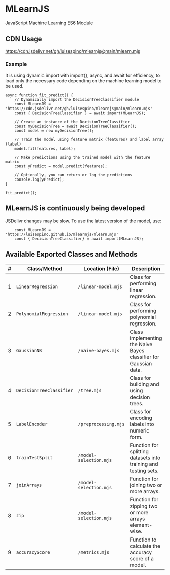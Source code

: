 # MLearnJS
JavaScript Machine Learning ES6 Module

## CDN Usage

https://cdn.jsdelivr.net/gh/luisespino/mlearnjs@main/mlearn.mjs

### Example

It is using dynamic import with import(), async, and await for efficiency, to load only the necessary code depending on the machine learning model to be used.

```
async function fit_predict() {
    // Dynamically import the DecisionTreeClassifier module
    const MLearnJS = 'https://cdn.jsdelivr.net/gh/luisespino/mlearnjs@main/mlearn.mjs'
    const { DecisionTreeClassifier } = await import(MLearnJS);
    
    // Create an instance of the DecisionTreeClassifier
    const myDecisionTree = await DecisionTreeClassifier(); 
    const model = new myDecisionTree();

    // Train the model using feature matrix (features) and label array (label)
    model.fit(features, label);

    // Make predictions using the trained model with the feature matrix
    const yPredict = model.predict(features);
  
    // Optionally, you can return or log the predictions
    console.log(yPredict);
}

fit_predict();
```

## MLearnJS is continuously being developed

JSDelivr changes may be slow. To use the latest version of the model, use:

```
    const MLearnJS = 'https://luisespino.github.io/mlearnjs/mlearn.mjs'
    const { DecisionTreeClassifier} = await import(MLearnJS);

```

## Available Exported Classes and Methods

| **#** | **Class/Method**          | **Location (File)**        | **Description**                                                  |
|-------|---------------------------|----------------------------|------------------------------------------------------------------|
| 1     | `LinearRegression`         | `/linear-model.mjs`        | Class for performing linear regression.                          |
| 2     | `PolynomialRegression`     | `/linear-model.mjs`        | Class for performing polynomial regression.                      |
| 3     | `GaussianNB`               | `/naive-bayes.mjs`         | Class implementing the Naive Bayes classifier for Gaussian data. |
| 4     | `DecisionTreeClassifier`   | `/tree.mjs`                | Class for building and using decision trees.                     |
| 5     | `LabelEncoder`             | `/preprocessing.mjs`       | Class for encoding labels into numeric form.                     |
| 6     | `trainTestSplit`           | `/model-selection.mjs`     | Function for splitting datasets into training and testing sets.  |
| 7     | `joinArrays`               | `/model-selection.mjs`     | Function for joining two or more arrays.                         |
| 8     | `zip`                      | `/model-selection.mjs`     | Function for zipping two or more arrays element-wise.            |
| 9     | `accuracyScore`            | `/metrics.mjs`             | Function to calculate the accuracy score of a model.             |
